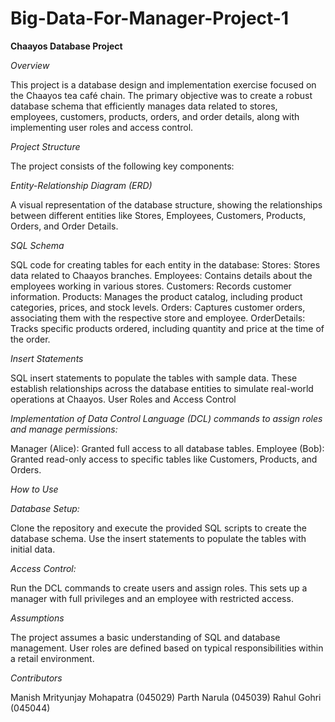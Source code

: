 # Big-Data-For-Manager-Project-1

**Chaayos Database Project**

*Overview*

This project is a database design and implementation exercise focused on the Chaayos tea café chain. The primary objective was to create a robust database schema that efficiently manages data related to stores, employees, customers, products, orders, and order details, along with implementing user roles and access control.

*Project Structure*

The project consists of the following key components:

*Entity-Relationship Diagram (ERD)*

A visual representation of the database structure, showing the relationships between different entities like Stores, Employees, Customers, Products, Orders, and Order Details.

*SQL Schema*

SQL code for creating tables for each entity in the database:
Stores: Stores data related to Chaayos branches.
Employees: Contains details about the employees working in various stores.
Customers: Records customer information.
Products: Manages the product catalog, including product categories, prices, and stock levels.
Orders: Captures customer orders, associating them with the respective store and employee.
OrderDetails: Tracks specific products ordered, including quantity and price at the time of the order.

*Insert Statements*

SQL insert statements to populate the tables with sample data. These establish relationships across the database entities to simulate real-world operations at Chaayos.
User Roles and Access Control

*Implementation of Data Control Language (DCL) commands to assign roles and manage permissions:*

Manager (Alice): Granted full access to all database tables.
Employee (Bob): Granted read-only access to specific tables like Customers, Products, and Orders.

*How to Use*

*Database Setup:*

Clone the repository and execute the provided SQL scripts to create the database schema.
Use the insert statements to populate the tables with initial data.

*Access Control:*

Run the DCL commands to create users and assign roles. This sets up a manager with full privileges and an employee with restricted access.

*Assumptions*

The project assumes a basic understanding of SQL and database management.
User roles are defined based on typical responsibilities within a retail environment.

*Contributors*

Manish Mrityunjay Mohapatra (045029)
Parth Narula (045039)
Rahul Gohri (045044)

